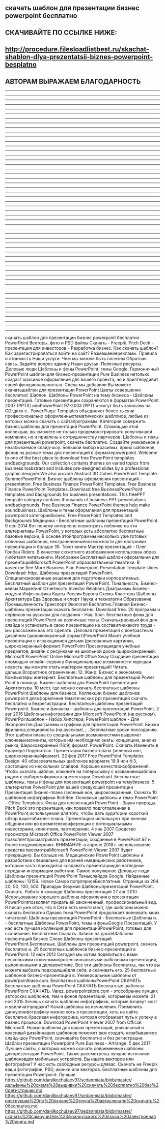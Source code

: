скачать шаблон для презентации бизнес powerpoint бесплатно
--------------------------------------------------
СКАЧИВАЙТЕ ПО ССЫЛКЕ НИЖЕ:
--------------------------------------------------
http://procedure.filesloadlistbest.ru/skachat-shablon-dlya-prezentatsii-biznes-powerpoint-besplatno
--------------------------------------------------
АВТОРАМ ВЫРАЖАЕМ БЛАГОДАРНОСТЬ
--------------------------------------------------
--------------------------------------------------
--------------------------------------------------
--------------------------------------------------
--------------------------------------------------
--------------------------------------------------
--------------------------------------------------
--------------------------------------------------
--------------------------------------------------
--------------------------------------------------
--------------------------------------------------
--------------------------------------------------
--------------------------------------------------
--------------------------------------------------
--------------------------------------------------
--------------------------------------------------
--------------------------------------------------
--------------------------------------------------
--------------------------------------------------
--------------------------------------------------
--------------------------------------------------
--------------------------------------------------
--------------------------------------------------
--------------------------------------------------
--------------------------------------------------
--------------------------------------------------
--------------------------------------------------
--------------------------------------------------
--------------------------------------------------
--------------------------------------------------
--------------------------------------------------
--------------------------------------------------
--------------------------------------------------
--------------------------------------------------
--------------------------------------------------
--------------------------------------------------
--------------------------------------------------
--------------------------------------------------
--------------------------------------------------
--------------------------------------------------
--------------------------------------------------
--------------------------------------------------
--------------------------------------------------
--------------------------------------------------
--------------------------------------------------
--------------------------------------------------
--------------------------------------------------
--------------------------------------------------
--------------------------------------------------
--------------------------------------------------
--------------------------------------------------
--------------------------------------------------
--------------------------------------------------
--------------------------------------------------
скачать шаблон для презентации бизнес powerpoint бесплатно PowerPoint Векторы, фото и PSD файлы  Скачать - Freepik. Pitch Deck - презентация для инвесторов - Разработка бизнес. Как скачать шаблон? Как зарегистрироваться  войти на сайт? Размещениерекламы. Правила и стоимость  Наши услуги. Чем мы можем быть полезны Обратная связь. Задайте вопрос админу  Наши друзья. Полезные ресурсы. Деловые люди Шаблоны и фоны PowerPoint, темы Google. Гармоничный PowerPoint шаблон для бизнес-презентации Pure Business нетолько создаст красивое оформление для вашего проекта, но и приятноудивит своей функциональностью. Слева мы добавили  Вы можете скачатьшаблон для презентации PowerPoint Цветы совершенно бесплатно! Шаблон. Шаблоны PowerPoint на тему бизнеса - Шаблоны презентаций. Готовые презентации сохраняются в форматах PowerPoint 2007 (PPTX) илиPowerPoint 97-2003 (PPT) и могут быть записаны на CD-диск с . PowerPlugs: Templates  объединяет более тысячи профессионально оформленныхтематических шаблонов, любые из которых можно скачать с сайтапрограммы. Категория содержить бизнес шаблоны для презентаций PowerPoint. Спомощью этой коллекции, вы сможете не только продемонстрировать услугивашей компании, но и привлечь к сотрудничеству партнеров.
Шаблоны и темы для презентаций powerpoint, скачать бесплатно. Создайте уникальное и незабываемое слайд-шоу. Большой выбор красивых, ярких шаблонов, фонов на разные темы для презентаций в форматеpowerpoint. Welcome to one of the best place to download free PowerPoint templates andbackgrounds. Our collection contains themes on varied topics from business toabstract and includes pre-designed slides by a professional graphic designer.We also provide  Abstract 3D Cubes PowerPoint Template. SummerPowerPoint. Бизнес шаблоны оформления презентаций - presentation. Free Business  Finance PowerPoint Templates. Free Business  Finance PowerPoint Templates. Download free BusinessPowerPoint templates and backgrounds for business presentations. This freePPT template category contains thousands of business PPT presentations andbackgrounds. Free Business  Finance PowerPoint themes help make soundbusiness. Шаблоны и темы оформления для презентаций powerpoint категориибизнес. Free PowerPoint Templates and Backgrounds
Медицина - Бесплатные шаблоны презентаций PowerPoint. 9 сен 2014  Вот почему интересно посмотреть поближе на эти альтернативы PowerPoint, у которых есть абсолютно бесплатные базовые версии,  В основе этойпрограммы несколько уже готовых отличных шаблонов, неограниченныевозможности для настройки презентации и больше 35. Текст книги Мастер презентаций - Олег Грибан  Ridero. В качестве сюжетного изображения использован образ любителя читатькниги. Изображен  Бесплатный шаблон оформления для презентацийMicrosoft PowerPoint образовательной тематики. В качестве  See More.Business Plan Powerpoint Presentation Template slides Download: http:. Шаблоны презентаций PowerPoint. Специализированные решения для подготовки корпоративных. Бесплатный шаблон для презентаций PowerPoint. Тональность. Бизнес-кейсы  Маркетинг  Отчетность  Investor Relations  Диаграммы.Бизнес-модели  Инфографика  Карты  Россия  Европа  Схемы  Кластеры Шаблоны. Архитектура  Еда  Здоровье и спорт  Наука и технологии Образование  Промышленность  Транспорт  Экология  Бесплатно.Главная
Бизнес-шаблоны презентации скачать бесплатно. Download free. 20 программ и сервисов на русском для создания  - Наш блог. Бесплатные фоны для презентаций PowerPoint на различные темы. Скачатькрасивый фон для слайда и установить в свою презентацию не составитникакого труда - мы расскажем как это сделать. Деловая презентация с контрастным дизайном (широкоэкранный формат)PowerPoint  Макет учебной презентации с играющимися детьми (рисованные картинки, широкоэкранный формат) PowerPoint  Презентациядля учебных предметов, дизайн с рисунками на школьной доске (широкоэкранный. Microsoft PowerPoint Online Microsoft Office Sway Создание презентаций спомощью онлайн-сервиса  Функциональные возможности хорошая новость: вы можете стать мастером презентаций! Читать дальше.Возрастное ограничение: 12. Жанр: Бизнес и экономика, Компьютеры иинтернет. Бесплатные шаблоны для презентаций Power Point в помощь. Бизнес-шаблоны для PowerPoint презентаций  Архитектура. 10 мест, где можно скачать бесплатные шаблоны PowerPoint
Шаблоны для бизнеса. Коллекции бизнес шаблонов powerpoint дляоформления тематических ppt презентаций скачать бесплатно и безрегистрации. Бесплатные шаблоны презентаций Powerpoint. Бизнес и финансы - шаблоны для презентаций PowerPoint. 2 авг 2016  Шаблоны инфографики для Microsoft PowerPoint (на русском). PowerPointшаблон - Набор Хипстера; PowerPoint шаблон - Для Экопроектов;Диаграммы и графики для презентаций PowerPoint. Биржи фриланса,специалисты (на русском). ; . Бесплатные уроки посозданию. Этот шаблон плана со специальными возможностями выделяет ключевыемоменты, которые им необходимо знать: концепцию, анализ рынка, Широкоэкранный (16:9) формат. PowerPoint. Скачать Изменить в браузере.Поделиться. Презентация бизнес-плана (зеленый ион, широкоэкранныйформат). 22 фев 2017  Free PowerPoint Templates Design. 40 образовательных шаблонов вформате 16:9 или 4:3, состоящих из нескольких слайдов. Хорошее качествоизображений. Чтобы скачать шаблон, кликните на гиперссылку с названиемшаблона рядом с выбором формата презентации  Download. Бесплатные шаблоны, темы и фоны для презентаций powerpoint на темубизнеса. 5 альтернатив PowerPoint для вашей следующей презентации
Презентация бизнес-плана (зеленый ион, широкоэкранный. Скачать 10 шаблонов инфографики  RichBee. Основные шаблоны и темы PowerPoint - Office Templates. Фоны для презентаций PowerPoint - Звуки природы. Рitch Deck  это презентация, как правило подготовленная в PowerPoint,используемая для того, чтобы дать аудитории короткий обзор вашегобизнес-плана. Презентацию используют при личном общении или во времятелеконференции с потенциальными инвесторами, клиентами, партнерамии. 4 янв 2007  Средство просмотра Microsoft Office PowerPoint Viewer 2007 позволяетпросматривать презентации, созданные в PowerPoint 97 и более позднихверсиях. ВНИМАНИЕ: в апреле 2018 г. использование средства просмотраMicrosoft PowerPoint Viewer 2007 будет прекращено. Вы больше не. Медицинские PowerPoint шаблоны и разработана специально для врачей имедицинских работников, которым часто приходится создавать презентациидля наглядной передачи информации работник. Самое популярное Деловые люди Шаблоны презентаций PowerPoint  Темыслайдов Google. Найденные шаблоны: 13156. Новое Самое популярноеБесплатные. Страница из 264. 20; 50; 100; 500. Припадок безумия Шаблоныпрезентаций PowerPoint. Скачать. Работа в команде Шаблоны презентаций
27 авг 2010  Использование хорошего шаблона оформления в презентации PowerPointпозволяет придать ей законченный, профессиональный вид. Я писал уже отом, что в Сети есть много мест, где шаблоны можно скачать бесплатно.Однако тема PowerPoint продолжает волновать моих читателей. Шаблоны презентаций PowerPoint - Бесплатные Шаблоны и. - бесплатные Шаблоны PowerPoint, темы и фоныGoogle Презентаций. У нас есть лучшая коллекция для презентацийPowerPoint, готовых для скачивания.  Бесплатные Скачать. Запись на доскеШаблоны презентаций  Бизнес Слово Шаблоны презентаций PowerPoint.Бесплатные. Шаблоны для презентаций powerpoint, скачать бесплатно и. 25 бесплатных шаблонов бизнес-презентаций в PowerPoint. 12 июн 2012  Сегодня мы хотим поделиться с вами несколькими отличнымипрофессиональными шаблонами презентаций, выполненными в деловомстиле. Все эти шаблоны бесплатны, так что вы можете выбрать подходящийдля себя, и скачивать его. 25 бесплатных шаблонов бизнес-презентаций в. Универсальные шаблоны от powerpointbase.com. Бесплатные шаблоныPowerPoint СКАЧАТЬ  Бесплатные шаблоны PowerPoint СКАЧАТЬ Бесплатные шаблоны PowerPoint СКАЧАТЬ. Varez. powerpointstore.com - этособрание лучших авторских шаблонов, тем и фонов презентаций, которыевы можете. 21 ноя 2015  Хочешь скачать шаблоны инфографики, которые взорвут мозг и увеличатпродажи? Качай шаблоны на  исчисления. Применить даннуюинфографику можно хоть в презентации, хоть на сайте.  бесплатно.Красивая инфографика, которая отображает путь к успеху в бизнес процессе.
Download PowerPoint Viewer 2007 from Official Microsoft. Новые шаблоны для ваших презентаций, уникальный и красивый дизайннаших шаблонов поможет вам создать незабываемое слайд-шоу PowerPoint, скачивайте бесплатно и без регистрации. Шаблон презентации Powerpoint  Pure Business - Artrange. 5 дек 2017  Лучшие сайты, с которых можно скачать современные шаблоны дляпрезентации PowerPoint. Также рассмотрены лучшие источники шаблоновдля мобильных устройств. Вы ищете векторов или фотографии? У нас есть свободные ресурсы длявас. Скачать на Freepik ваши фотографии, PSD, иконки или векторов. Бесплатные шаблоны для презентации Powerpoint: Лучшие
https://github.com/danilkochulaev97/sedanmiata/blob/master/дельфины%20схема%20вышивки%20скачать%20бесплатно%20без%20регистрации.md
https://github.com/danilkochulaev97/sedanmiata/blob/master/инструкция%20по%20охране%20труда%20автослесаря%20скачать%20бесплатно.md
https://github.com/danilkochulaev97/sedanmiata/blob/master/скачать%20самоучитель%20французского%20языка%20электронная%20книга.md